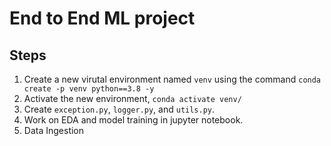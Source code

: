 # End to End ML project

## Steps

1. Create a new virutal environment named `venv` using the command `conda create -p venv python==3.8 -y`
2. Activate the new environment, `conda activate venv/`
3. Create `exception.py`, `logger.py`, and `utils.py`.
4. Work on EDA and model training in jupyter notebook.
5. Data Ingestion
